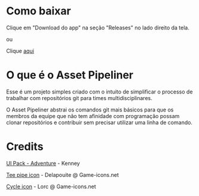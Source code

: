 # Como baixar

Clique em "Download do app" na seção "Releases" no lado direito da tela.

ou

Clique [aqui](https://github.com/m98lima/Asset-Pipeliner/releases)

# O que é o Asset Pipeliner

Esse é um projeto simples criado com o intuito de simplificar o processo de trabalhar com repositórios git para times multidisciplinares. 

O Asset Pipeliner abstrai os comandos git mais básicos para que os membros da equipe que não tem afinidade com programação possam clonar repositórios e contribuir sem precisar utilizar uma linha de comando.


# Credits

[UI Pack - Adventure](https://kenney.nl/assets/ui-pack-adventure) - Kenney

[Tee pipe icon](https://game-icons.net/1x1/delapouite/tee-pipe.html) - Delapouite @ Game-icons.net

[Cycle icon](https://game-icons.net/1x1/lorc/cycle.html) - Lorc @ Game-icons.net
